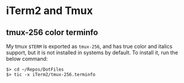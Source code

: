 # iTerm2 and Tmux

## tmux-256 color terminfo

My tmux `$TERM` is exported as `tmux-256`, and has true color and italics support, but it is not installed in systems by default. To install it, run the below command:

```shell
$> cd ~/Repos/DotFiles
$> tic -x iTerm2/tmux-256.terminfo
```

